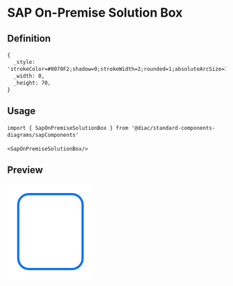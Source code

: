 # SAP On-Premise Solution Box

## Definition

```
{
  _style: 'strokeColor=#0070F2;shadow=0;strokeWidth=2;rounded=1;absoluteArcSize=1;arcSize=20;',
  _width: 0,
  _height: 70,
}
```

## Usage

```
import { SapOnPremiseSolutionBox } from '@diac/standard-components-diagrams/sapComponents'

<SapOnPremiseSolutionBox/>
```

## Preview

<img src="./sap-on-premise-solution-box.png" width="200"/>
